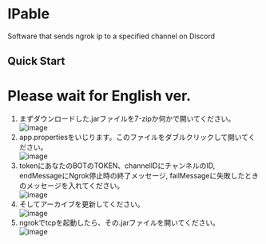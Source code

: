 # IPable
Software that sends ngrok ip to a specified channel on Discord
## Quick Start
# Please wait for English ver.
1. まずダウンロードした.jarファイルを7-zipか何かで開いてください。 <br>
![image](https://github.com/rhine1203/ipable/assets/138958366/68bddd48-6923-45d5-a07c-0a6e60e6bdb5)
2. app.propertiesをいじります。このファイルをダブルクリックして開いてください。 <br>
![image](https://github.com/rhine1203/ipable/assets/138958366/61e9ab12-a763-4b75-9b3a-e18b558e5372)
3. tokenにあなたのBOTのTOKEN、channelIDにチャンネルのID, endMessageにNgrok停止時の終了メッセージ, failMessageに失敗したときのメッセージを入れてください。 <br>
![image](https://github.com/rhine1203/ipable/assets/138958366/1dde0af8-c14d-4b24-8a96-9d70ac34e7e5)
4. そしてアーカイブを更新してください。 <br>
![image](https://github.com/rhine1203/ipable/assets/138958366/5bfb2a3e-c5e0-4127-8a7f-18dbee577ad1)
5. ngrokでtcpを起動したら、その.jarファイルを開いてください。 <br>
![image](https://github.com/rhine1203/ipable/assets/138958366/c195bf55-c9c8-4f07-be36-ce5662878f46)

